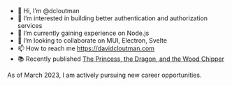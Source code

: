 - 👋 Hi, I’m @dcloutman
- 👀 I’m interested in building better authentication and authorization services
- 🌱 I’m currently gaining experience on Node.js
- 💞️ I’m looking to collaborate on MUI, Electron, Svelte
- 📫 How to reach me https://davidcloutman.com
- 📚 Recently published [The Princess, the Dragon, and the Wood Chipper](https://kdp.amazon.com/amazon-dp-action/us/dualbookshelf.marketplacelink/B0BSV4LFCV)

As of March 2023, I am actively pursuing new career opportunities.

<!---
dcloutman/dcloutman is a ✨ special ✨ repository because its `README.md` (this file) appears on your GitHub profile.
You can click the Preview link to take a look at your changes.
--->
